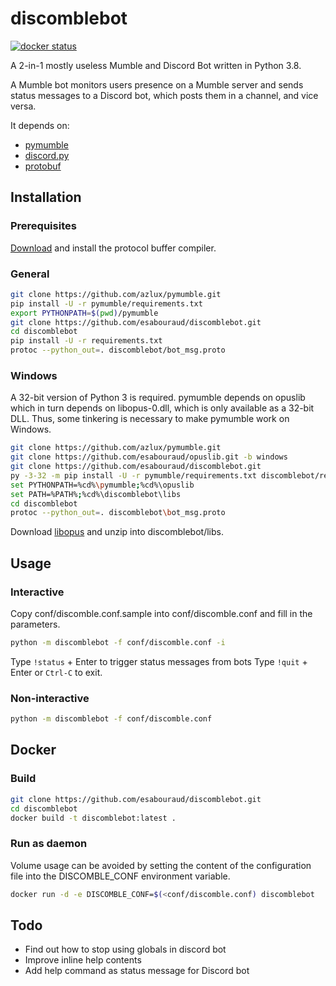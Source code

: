 # discomblebot

[![docker status](https://img.shields.io/docker/cloud/build/esabouraud/discomblebot)](https://hub.docker.com/r/esabouraud/discomblebot/builds)

A 2-in-1 mostly useless Mumble and Discord Bot written in Python 3.8.

A Mumble bot monitors users presence on a Mumble server and sends status messages to a Discord bot, which posts them in a channel, and vice versa.

It depends on:

- [pymumble](https://github.com/azlux/pymumble)
- [discord.py](https://github.com/Rapptz/discord.py)
- [protobuf](https://developers.google.com/protocol-buffers)
  
## Installation

### Prerequisites

[Download](https://github.com/protocolbuffers/protobuf) and install the protocol buffer compiler.

### General

```sh
git clone https://github.com/azlux/pymumble.git
pip install -U -r pymumble/requirements.txt
export PYTHONPATH=$(pwd)/pymumble
git clone https://github.com/esabouraud/discomblebot.git
cd discomblebot
pip install -U -r requirements.txt
protoc --python_out=. discomblebot/bot_msg.proto
```

### Windows

A 32-bit version of Python 3 is required. pymumble depends on opuslib which in turn depends on libopus-0.dll, which is only available as a 32-bit DLL.
Thus, some tinkering is necessary to make pymumble work on Windows.

```sh
git clone https://github.com/azlux/pymumble.git
git clone https://github.com/esabouraud/opuslib.git -b windows
git clone https://github.com/esabouraud/discomblebot.git
py -3-32 -m pip install -U -r pymumble/requirements.txt discomblebot/requirements.txt
set PYTHONPATH=%cd%\pymumble;%cd%\opuslib
set PATH=%PATH%;%cd%\discomblebot\libs
cd discomblebot
protoc --python_out=. discomblebot\bot_msg.proto
```

Download [libopus](https://archive.mozilla.org/pub/opus/win32/opusfile-v0.9-win32.zip) and unzip into discomblebot/libs.

## Usage

### Interactive

Copy conf/discomble.conf.sample into conf/discomble.conf and fill in the parameters.

```sh
python -m discomblebot -f conf/discomble.conf -i
```

Type `!status` + Enter to trigger status messages from bots
Type `!quit` + Enter or `Ctrl-C` to exit.

### Non-interactive

```sh
python -m discomblebot -f conf/discomble.conf
```

## Docker

### Build

```sh
git clone https://github.com/esabouraud/discomblebot.git
cd discomblebot
docker build -t discomblebot:latest .
```

### Run as daemon

Volume usage can be avoided by setting the content of the configuration file into the DISCOMBLE_CONF environment variable.

```sh
docker run -d -e DISCOMBLE_CONF=$(<conf/discomble.conf) discomblebot
```

## Todo

- Find out how to stop using globals in discord bot
- Improve inline help contents
- Add help command as status message for Discord bot
